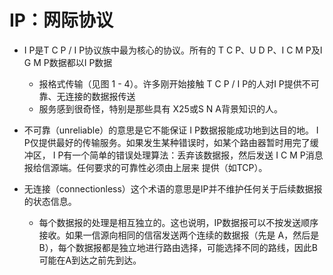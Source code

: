 # IP：网际协议

* I P是T C P / I P协议族中最为核心的协议。所有的 T C P、U D P、I C M P及I G M P数据都以I P数据
  * 报格式传输（见图 1 - 4）。许多刚开始接触 T C P / I P的人对I P提供不可靠、无连接的数据报传送
  * 服务感到很奇怪，特别是那些具有 X25或S N A背景知识的人。

* 不可靠（unreliable）的意思是它不能保证 I P数据报能成功地到达目的地。 I P仅提供最好的传输服务。如果发生某种错误时，如某个路由器暂时用完了缓冲区， I P有一个简单的错误处理算法：丢弃该数据报，然后发送 I C M P消息报给信源端。任何要求的可靠性必须由上层来
提供（如TCP）。

* 无连接（connectionless）这个术语的意思是IP并不维护任何关于后续数据报的状态信息。
  * 每个数据报的处理是相互独立的。这也说明，IP数据报可以不按发送顺序接收。如果一信源向相同的信宿发送两个连续的数据报（先是 A，然后是B），每个数据报都是独立地进行路由选择，可能选择不同的路线，因此B可能在A到达之前先到达。
